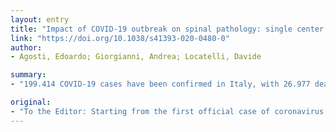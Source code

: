 ```yaml
---
layout: entry
title: "Impact of COVID-19 outbreak on spinal pathology: single center first impression"
link: "https://doi.org/10.1038/s41393-020-0480-0"
author:
- Agosti, Edoardo; Giorgianni, Andrea; Locatelli, Davide

summary:
- "199.414 COVID-19 cases have been confirmed in Italy, with 26.977 deaths. Since March 2020, the Italian Government approved a series of decrees declaring the lockdown and quarantine status. Lombardy to be the second world epicenter after China and the first European outbreak of the COV-19 pandemic. Currently, on April 27th, the number of cases of the severe acute respiratory syndrome coronavirus 2 (SARS-CoV-2) has rapidly increased. The number of patients in need of hospitalization and treatment in the first official cases in Italy. Italy has been confirmed."

original:
- "To the Editor: Starting from the first official case of coronavirus disease 2019 (COVID-19) recorded in Italy on February 21, 2020 in Codogno, the severe acute respiratory syndrome coronavirus 2 (SARS-CoV-2) quickly spread in Northern Italy, bringing Lombardy to be the second world epicenter after China and the first European outbreak of the COVID-19 pandemic. The number of COVID-19 patients in need of hospitalization and treatment in a sub-intensive and intensive regime has rapidly increased, leading to a sudden and unexpected oversaturation of hospitals and healthcare network. Currently, on April 27th, 199.414 COVID-19 cases have been confirmed in Italy, with 26.977 deaths. Starting from March 2020, in order to contain the transmission of the infection, the Italian Government approved a series of decrees (the latest issued on April 10), declaring the lockdown and quarantine status."
---
```


